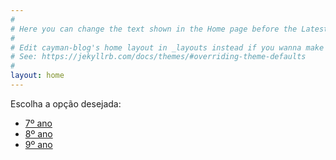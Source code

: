 ```yaml
---
#
# Here you can change the text shown in the Home page before the Latest Posts section.
#
# Edit cayman-blog's home layout in _layouts instead if you wanna make some changes
# See: https://jekyllrb.com/docs/themes/#overriding-theme-defaults
#
layout: home
---
```


Escolha a opção desejada:

- [7º ano](https://0jonjo.github.io/arcada/tag/7ano)
- [8º ano](https://0jonjo.github.io/arcada/tag/8ano)
- [9º ano](https://0jonjo.github.io/arcada/tag/9ano)
